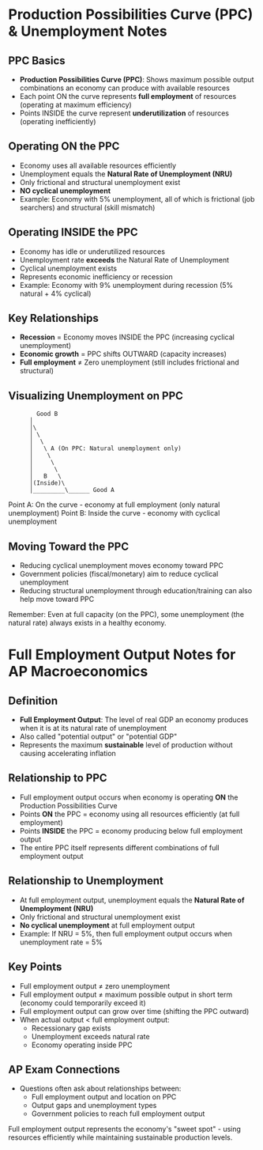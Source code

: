 # Production Possibilities Curve (PPC) & Unemployment Notes

## PPC Basics
- **Production Possibilities Curve (PPC)**: Shows maximum possible output combinations an economy can produce with available resources
- Each point ON the curve represents **full employment** of resources (operating at maximum efficiency)
- Points INSIDE the curve represent **underutilization** of resources (operating inefficiently)

## Operating ON the PPC
- Economy uses all available resources efficiently
- Unemployment equals the **Natural Rate of Unemployment (NRU)**
- Only frictional and structural unemployment exist
- **NO cyclical unemployment**
- Example: Economy with 5% unemployment, all of which is frictional (job searchers) and structural (skill mismatch)

## Operating INSIDE the PPC
- Economy has idle or underutilized resources
- Unemployment rate **exceeds** the Natural Rate of Unemployment
- Cyclical unemployment exists
- Represents economic inefficiency or recession
- Example: Economy with 9% unemployment during recession (5% natural + 4% cyclical)

## Key Relationships
- **Recession** = Economy moves INSIDE the PPC (increasing cyclical unemployment)
- **Economic growth** = PPC shifts OUTWARD (capacity increases)
- **Full employment** ≠ Zero unemployment (still includes frictional and structural)

## Visualizing Unemployment on PPC
```
        Good B
      │
      │\
      │ \
      │  \
      │   \ A (On PPC: Natural unemployment only)
      │    \
      │     \
      │      \
      │   B   \
      │(Inside)\
      │_________\______ Good A
```
Point A: On the curve - economy at full employment (only natural unemployment) Point B: Inside the curve - economy with cyclical unemployment

## Moving Toward the PPC
- Reducing cyclical unemployment moves economy toward PPC
- Government policies (fiscal/monetary) aim to reduce cyclical unemployment
- Reducing structural unemployment through education/training can also help move toward PPC

Remember: Even at full capacity (on the PPC), some unemployment (the natural rate) always exists in a healthy economy.


# Full Employment Output Notes for AP Macroeconomics

## Definition
- **Full Employment Output**: The level of real GDP an economy produces when it is at its natural rate of unemployment
- Also called "potential output" or "potential GDP"
- Represents the maximum **sustainable** level of production without causing accelerating inflation

## Relationship to PPC
- Full employment output occurs when economy is operating **ON** the Production Possibilities Curve
- Points **ON** the PPC = economy using all resources efficiently (at full employment)
- Points **INSIDE** the PPC = economy producing below full employment output
- The entire PPC itself represents different combinations of full employment output

## Relationship to Unemployment
- At full employment output, unemployment equals the **Natural Rate of Unemployment (NRU)**
- Only frictional and structural unemployment exist
- **No cyclical unemployment** at full employment output
- Example: If NRU = 5%, then full employment output occurs when unemployment rate = 5%

## Key Points
- Full employment output ≠ zero unemployment
- Full employment output ≠ maximum possible output in short term (economy could temporarily exceed it)
- Full employment output can grow over time (shifting the PPC outward)
- When actual output < full employment output:
  - Recessionary gap exists
  - Unemployment exceeds natural rate
  - Economy operating inside PPC

## AP Exam Connections
- Questions often ask about relationships between:
  - Full employment output and location on PPC
  - Output gaps and unemployment types
  - Government policies to reach full employment output

Full employment output represents the economy's "sweet spot" - using resources efficiently while maintaining sustainable production levels.